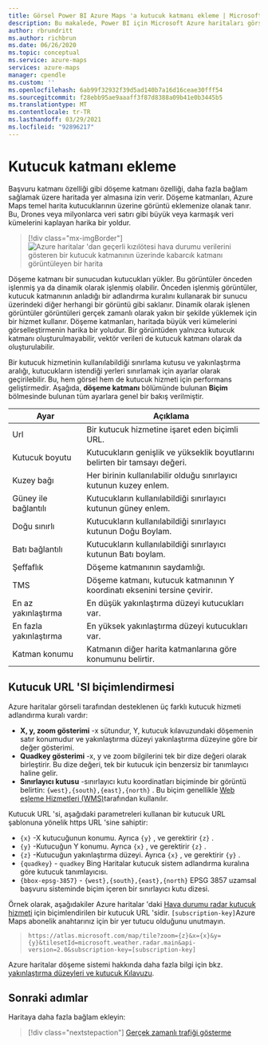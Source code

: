 ```yaml
---
title: Görsel Power BI Azure Maps 'a kutucuk katmanı ekleme | Microsoft Azure haritaları
description: Bu makalede, Power BI için Microsoft Azure haritaları görselindeki döşeme katmanını nasıl kullanacağınızı öğreneceksiniz.
author: rbrundritt
ms.author: richbrun
ms.date: 06/26/2020
ms.topic: conceptual
ms.service: azure-maps
services: azure-maps
manager: cpendle
ms.custom: ''
ms.openlocfilehash: 6ab99f32932f39d5ad140b7a16d16ceae30fff54
ms.sourcegitcommit: f28ebb95ae9aaaff3f87d8388a09b41e0b3445b5
ms.translationtype: MT
ms.contentlocale: tr-TR
ms.lasthandoff: 03/29/2021
ms.locfileid: "92896217"
---
```

# <a name="add-a-tile-layer"></a>Kutucuk katmanı ekleme

Başvuru katmanı özelliği gibi döşeme katmanı özelliği, daha fazla bağlam sağlamak üzere haritada yer almasına izin verir. Döşeme katmanları, Azure Maps temel harita kutucuklarının üzerine görüntü eklemenize olanak tanır. Bu, Drones veya milyonlarca veri satırı gibi büyük veya karmaşık veri kümelerini kaplayan harika bir yoldur.

> [!div class="mx-imgBorder"]
> ![Azure haritalar 'dan geçerli kızılötesi hava durumu verilerini gösteren bir kutucuk katmanının üzerinde kabarcık katmanı görüntüleyen bir harita](media/power-bi-visual/radar-tile-layer-with-bubbles.png)

Döşeme katmanı bir sunucudan kutucukları yükler. Bu görüntüler önceden işlenmiş ya da dinamik olarak işlenmiş olabilir. Önceden işlenmiş görüntüler, kutucuk katmanının anladığı bir adlandırma kuralını kullanarak bir sunucu üzerindeki diğer herhangi bir görüntü gibi saklanır. Dinamik olarak işlenen görüntüler görüntüleri gerçek zamanlı olarak yakın bir şekilde yüklemek için bir hizmet kullanır. Döşeme katmanları, haritada büyük veri kümelerini görselleştirmenin harika bir yoludur. Bir görüntüden yalnızca kutucuk katmanı oluşturulmayabilir, vektör verileri de kutucuk katmanı olarak da oluşturulabilir.

Bir kutucuk hizmetinin kullanılabildiği sınırlama kutusu ve yakınlaştırma aralığı, kutucukların istendiği yerleri sınırlamak için ayarlar olarak geçirilebilir. Bu, hem görsel hem de kutucuk hizmeti için performans geliştirmedir. Aşağıda, **döşeme katmanı** bölümünde bulunan **Biçim** bölmesinde bulunan tüm ayarlara genel bir bakış verilmiştir.

| Ayar        | Açıklama   |
|----------------|---------------|
| Url            | Bir kutucuk hizmetine işaret eden biçimli URL.  |
| Kutucuk boyutu      | Kutucukların genişlik ve yükseklik boyutlarını belirten bir tamsayı değeri.   |
| Kuzey bağı    | Her birinin kullanılabilir olduğu sınırlayıcı kutunun kuzey enlem. |
| Güney ile bağlantılı    | Kutucukların kullanılabildiği sınırlayıcı kutunun güney enlem. |
| Doğu sınırlı     | Kutucukların kullanılabildiği sınırlayıcı kutunun Doğu Boylam.  |
| Batı bağlantılı     | Kutucukların kullanılabildiği sınırlayıcı kutunun Batı boylam.   |
| Şeffaflık   | Döşeme katmanının saydamlığı.   |
| TMS         | Döşeme katmanı, kutucuk katmanının Y koordinatı eksenini tersine çevirir. |
| En az yakınlaştırma       | En düşük yakınlaştırma düzeyi kutucukları var. |
| En fazla yakınlaştırma       | En yüksek yakınlaştırma düzeyi kutucukları var.  |
| Katman konumu | Katmanın diğer harita katmanlarına göre konumunu belirtir. |

## <a name="tile-url-formatting"></a>Kutucuk URL 'SI biçimlendirmesi

Azure haritalar görseli tarafından desteklenen üç farklı kutucuk hizmeti adlandırma kuralı vardır:

-   **X, y, zoom gösterimi** -x sütundur, Y, kutucuk kılavuzundaki döşemenin satır konumudur ve yakınlaştırma düzeyi yakınlaştırma düzeyine göre bir değer gösterimi.
-   **Quadkey gösterimi** -x, y ve zoom bilgilerini tek bir dize değeri olarak birleştirir. Bu dize değeri, tek bir kutucuk için benzersiz bir tanımlayıcı haline gelir.
-   **Sınırlayıcı kutusu** -sınırlayıcı kutu koordinatları biçiminde bir görüntü belirtin: `{west},{south},{east},{north}` . Bu biçim genellikle [Web eşleme Hizmetleri (WMS)](https://www.opengeospatial.org/standards/wms)tarafından kullanılır.

Kutucuk URL 'si, aşağıdaki parametreleri kullanan bir kutucuk URL şablonuna yönelik https URL 'sine sahiptir:

-   `{x}` -X kutucuğunun konumu. Ayrıca `{y}` , ve gerektirir `{z}` .
-   `{y}` -Kutucuğun Y konumu. Ayrıca `{x}` , ve gerektirir `{z}` .
-   `{z}` -Kutucuğun yakınlaştırma düzeyi. Ayrıca `{x}` , ve gerektirir `{y}` .
-   `{quadkey}` - `quadkey` Bing Haritalar kutucuk sistem adlandırma kuralına göre kutucuk tanımlayıcısı.
-   `{bbox-epsg-3857}` - `{west},{south},{east},{north}` EPSG 3857 uzamsal başvuru sisteminde biçim içeren bir sınırlayıcı kutu dizesi.

Örnek olarak, aşağıdakiler Azure haritalar 'daki [Hava durumu radar kutucuk hizmeti](/rest/api/maps/renderv2/getmaptilepreview) için biçimlendirilen bir kutucuk URL 'sidir. `[subscription-key]`Azure Maps abonelik anahtarınız için bir yer tutucu olduğunu unutmayın.

> `https://atlas.microsoft.com/map/tile?zoom={z}&x={x}&y={y}&tilesetId=microsoft.weather.radar.main&api-version=2.0&subscription-key=[subscription-key]`

Azure haritalar döşeme sistemi hakkında daha fazla bilgi için bkz. [yakınlaştırma düzeyleri ve kutucuk Kılavuzu](zoom-levels-and-tile-grid.md).

## <a name="next-steps"></a>Sonraki adımlar

Haritaya daha fazla bağlam ekleyin:

> [!div class="nextstepaction"]
> [Gerçek zamanlı trafiği gösterme](power-bi-visual-show-real-time-traffic.md)